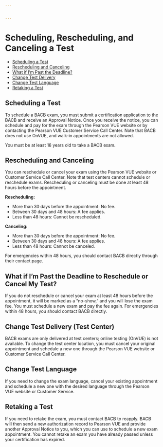 ```yaml
---


---
```


<h1 id="scheduling-rescheduling-and-canceling-a-test">Scheduling, Rescheduling, and Canceling a Test</h1>
<ul>
<li><a href="#scheduling-a-test">Scheduling a Test</a></li>
<li><a href="#rescheduling-and-canceling">Rescheduling and Canceling</a></li>
<li><a href="#what-if-im-past-the-deadline">What if I’m Past the Deadline?</a></li>
<li><a href="#change-test-delivery">Change Test Delivery</a></li>
<li><a href="#change-test-language">Change Test Language</a></li>
<li><a href="#retaking-a-test">Retaking a Test</a></li>
</ul>
<h2 id="scheduling-a-test">Scheduling a Test</h2>
<p>To schedule a BACB exam, you must submit a certification application to the BACB and receive an Approval Notice. Once you receive the notice, you can schedule and pay for the exam through the Pearson VUE website or by contacting the Pearson VUE Customer Service Call Center. Note that BACB does not use OnVUE, and walk-in appointments are not allowed.</p>
<p>You must be at least 18 years old to take a BACB exam.</p>
<h2 id="rescheduling-and-canceling">Rescheduling and Canceling</h2>
<p>You can reschedule or cancel your exam using the Pearson VUE website or Customer Service Call Center. Note that test centers cannot schedule or reschedule exams. Rescheduling or canceling must be done at least 48 hours before the appointment.</p>
<p><strong>Rescheduling:</strong></p>
<ul>
<li>More than 30 days before the appointment: No fee.</li>
<li>Between 30 days and 48 hours: A fee applies.</li>
<li>Less than 48 hours: Cannot be rescheduled.</li>
</ul>
<p><strong>Canceling:</strong></p>
<ul>
<li>More than 30 days before the appointment: No fee.</li>
<li>Between 30 days and 48 hours: A fee applies.</li>
<li>Less than 48 hours: Cannot be canceled.</li>
</ul>
<p>For emergencies within 48 hours, you should contact BACB directly through their contact page.</p>
<h2 id="what-if-im-past-the-deadline-to-reschedule-or-cancel-my-test">What if I’m Past the Deadline to Reschedule or Cancel My Test?</h2>
<p>If you do not reschedule or cancel your exam at least 48 hours before the appointment, it will be marked as a “no-show,” and you will lose the exam fee. You must schedule a new exam and pay the fee again. For emergencies within 48 hours, you should contact BACB directly.</p>
<h2 id="change-test-delivery-test-center">Change Test Delivery (Test Center)</h2>
<p>BACB exams are only delivered at test centers; online testing (OnVUE) is not available. To change the test center location, you must cancel your original appointment and schedule a new one through the Pearson VUE website or Customer Service Call Center.</p>
<h2 id="change-test-language">Change Test Language</h2>
<p>If you need to change the exam language, cancel your existing appointment and schedule a new one with the desired language through the Pearson VUE website or Customer Service.</p>
<h2 id="retaking-a-test">Retaking a Test</h2>
<p>If you need to retake the exam, you must contact BACB to reapply. BACB will then send a new authorization record to Pearson VUE and provide another Approval Notice to you, which you can use to schedule a new exam appointment. You cannot retake an exam you have already passed unless your certification has expired.</p>

